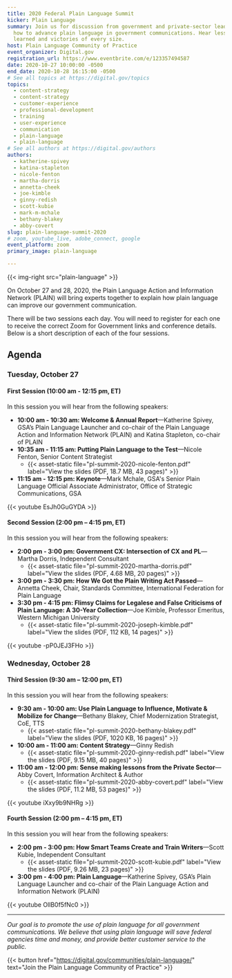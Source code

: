 ```yaml
---
title: 2020 Federal Plain Language Summit
kicker: Plain Language
summary: Join us for discussion from government and private-sector leaders on
  how to advance plain language in government communications. Hear lessons
  learned and victories of every size.
host: Plain Language Community of Practice
event_organizer: Digital.gov
registration_url: https://www.eventbrite.com/e/123357494587
date: 2020-10-27 10:00:00 -0500
end_date: 2020-10-28 16:15:00 -0500
# See all topics at https://digital.gov/topics
topics:
  - content-strategy
  - content-strategy
  - customer-experience
  - professional-development
  - training
  - user-experience
  - communication
  - plain-language
  - plain-language
# See all authors at https://digital.gov/authors
authors:
  - katherine-spivey
  - katina-stapleton
  - nicole-fenton
  - martha-dorris
  - annetta-cheek
  - joe-kimble
  - ginny-redish
  - scott-kubie
  - mark-m-mchale 
  - bethany-blakey
  - abby-covert  
slug: plain-language-summit-2020
# zoom, youtube_live, adobe_connect, google
event_platform: zoom
primary_image: plain-language

---
```


{{< img-right src="plain-language" >}}

On October 27 and 28, 2020, the Plain Language Action and Information Network (PLAIN) will bring experts together to explain how plain language can improve our government communication.

There will be two sessions each day. You will need to register for each one to receive the correct Zoom for Government links and conference details. Below is a short description of each of the four sessions. 

## Agenda

### Tuesday, October 27

#### First Session (10:00 am - 12:15 pm, ET)

In this session you will hear from the following speakers:

* **10:00 am - 10:30 am: Welcome & Annual Report**&mdash;Katherine Spivey, GSA’s Plain Language Launcher and co-chair of the Plain Language Action and Information Network (PLAIN) and Katina Stapleton, co-chair of PLAIN
* **10:35 am - 11:15 am: Putting Plain Language to the Test**&mdash;Nicole Fenton, Senior Content Strategist
  - {{< asset-static file="pl-summit-2020-nicole-fenton.pdf" label="View the slides (PDF, 18.7 MB, 43 pages)" >}}
* **11:15 am - 12:15 pm: Keynote**&mdash;Mark Mchale, GSA's Senior Plain Language Official Associate Administrator, Office of Strategic Communications, GSA

{{< youtube EsJh0GuGYDA >}}

#### Second Session (2:00 pm – 4:15 pm, ET)

In this session you will hear from the following speakers:

* **2:00 pm - 3:00 pm: Government CX: Intersection of CX and PL**&mdash;Martha Dorris, Independent Consultant
  - {{< asset-static file="pl-summit-2020-martha-dorris.pdf" label="View the slides (PDF, 4.68 MB, 20 pages)" >}}
* **3:00 pm - 3:30 pm: How We Got the Plain Writing Act Passed**&mdash;Annetta Cheek, Chair, Standards Committee, International Federation for Plain Language
* **3:30 pm - 4:15 pm: Flimsy Claims for Legalese and False Criticisms of Plain Language: A 30-Year Collection**&mdash;Joe Kimble, Professor Emeritus, Western Michigan University
  - {{< asset-static file="pl-summit-2020-joseph-kimble.pdf" label="View the slides (PDF, 112 KB, 14 pages)" >}}


{{< youtube -pP0JEJ3FHo >}}

### Wednesday, October 28

#### Third Session (9:30 am – 12:00 pm, ET)

In this session you will hear from the following speakers:

* **9:30 am - 10:00 am: Use Plain Language to Influence, Motivate & Mobilize for Change**&mdash;Bethany Blakey, Chief Modernization Strategist, CoE, TTS
  - {{< asset-static file="pl-summit-2020-bethany-blakey.pdf" label="View the slides (PDF, 1020 KB, 16 pages)" >}}
* **10:00 am - 11:00 am: Content Strategy**&mdash;Ginny Redish
  - {{< asset-static file="pl-summit-2020-ginny-redish.pdf" label="View the slides (PDF, 9.15 MB, 40 pages)" >}}
* **11:00 am - 12:00 pm: Sense making lessons from the Private Sector**&mdash;Abby Covert, Information Architect & Author
  - {{< asset-static file="pl-summit-2020-abby-covert.pdf" label="View the slides (PDF, 11.2 MB, 53 pages)" >}}

{{< youtube iXxy9b9NHRg >}}

#### Fourth Session (2:00 pm – 4:15 pm, ET)

In this session you will hear from the following speakers:

* **2:00 pm - 3:00 pm: How Smart Teams Create and Train Writers**&mdash;Scott Kubie, Independent Consultant
  - {{< asset-static file="pl-summit-2020-scott-kubie.pdf" label="View the slides (PDF, 9.26 MB, 23 pages)" >}}
* **3:00 pm - 4:00 pm: Plain Language**&mdash;Katherine Spivey, GSA’s Plain Language Launcher and co-chair of the Plain Language Action and Information Network (PLAIN)

{{< youtube OllB0f5fNc0 >}}

---

_Our goal is to promote the use of plain language for all government communications. We believe that using plain language will save federal agencies time and money, and provide better customer service to the public._

{{< button href="https://digital.gov/communities/plain-language/" text="Join the Plain Language Community of Practice" >}}
